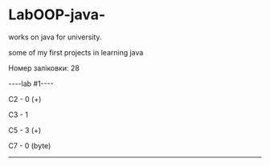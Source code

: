 # LabOOP-java-
works on java for university.

some of my first projects in learning java

Номер заліковки: 28

----lab #1----

C2 - 0 (+)

C3 - 1

C5 - 3 (+)

C7 - 0 (byte)

--------------
